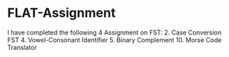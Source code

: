# FLAT-Assignment
I have completed the following 4 Assignment on FST:
2. Case Conversion FST
4. Vowel-Consonant Identifier
5. Binary Complement
10. Morse Code Translator
